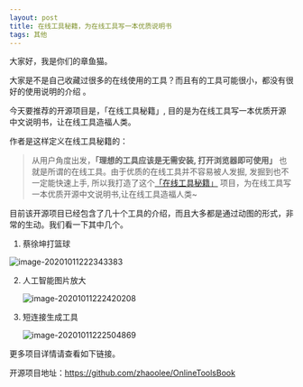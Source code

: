 ```yaml
---
layout: post
title: 在线工具秘籍，为在线工具写一本优质说明书
tags: 其他
---
```


大家好，我是你们的章鱼猫。

大家是不是自己收藏过很多的在线使用的工具？而且有的工具可能很小，都没有很好的使用说明的介绍 。

今天要推荐的开源项目是，「在线工具秘籍」, 目的是为在线工具写一本优质开源中文说明书，让在线工具造福人类。

作者是这样定义在线工具秘籍的：

> 从用户角度出发，**「理想的工具应该是无需安装, 打开浏览器即可使用」** 也就是所谓的在线工具。由于优质的在线工具并不容易被人发掘, 发掘到也不一定能快速上手, 所以我打造了这个[「在线工具秘籍」](https://github.com/zhaoolee/OnlineToolsBook) 项目，为在线工具写一本优质开源中文说明书,让在线工具造福人类~

目前该开源项目已经包含了几十个工具的介绍，而且大多都是通过动图的形式，非常的生动。我们看一下其中几个。

1. 蔡徐坤打篮球

![image-20201011222343383](https://7465-test-3c9b5e-books-1301492295.tcb.qcloud.la/mac_github_images/compress_image-20201011222343383.png)

2. 人工智能图片放大

   ![image-20201011222420208](https://7465-test-3c9b5e-books-1301492295.tcb.qcloud.la/mac_github_images/compress_image-20201011222420208.png)

3. 短连接生成工具

   ![image-20201011222504869](https://7465-test-3c9b5e-books-1301492295.tcb.qcloud.la/mac_github_images/compress_image-20201011222504869.png)

更多项目详情请查看如下链接。

开源项目地址：https://github.com/zhaoolee/OnlineToolsBook